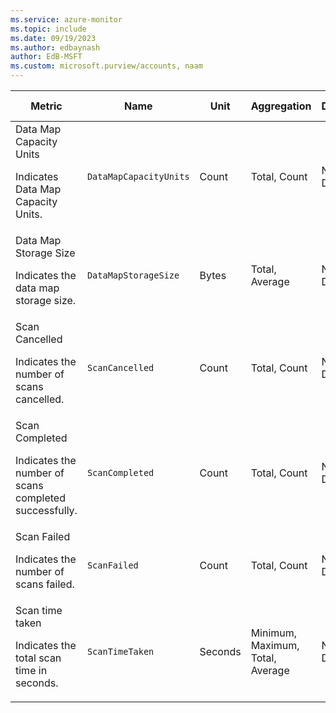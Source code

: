```yaml
---
ms.service: azure-monitor
ms.topic: include
ms.date: 09/19/2023
ms.author: edbaynash
author: EdB-MSFT
ms.custom: microsoft.purview/accounts, naam
---
```

  
  
|Metric|Name|Unit|Aggregation|Dimensions|Time Grains|DS Export|
|---|---|---|---|---|---|---|
|Data Map Capacity Units<p><p>Indicates Data Map Capacity Units. |`DataMapCapacityUnits` |Count |Total, Count |No Dimensions|PT1H, P1D |Yes|
|Data Map Storage Size<p><p>Indicates the data map storage size. |`DataMapStorageSize` |Bytes |Total, Average |No Dimensions|PT1H, P1D |Yes|
|Scan Cancelled<p><p>Indicates the number of scans cancelled. |`ScanCancelled` |Count |Total, Count |No Dimensions|PT1M, PT15M, PT1H, P1D |Yes|
|Scan Completed<p><p>Indicates the number of scans completed successfully. |`ScanCompleted` |Count |Total, Count |No Dimensions|PT1M, PT15M, PT1H, P1D |Yes|
|Scan Failed<p><p>Indicates the number of scans failed. |`ScanFailed` |Count |Total, Count |No Dimensions|PT1M, PT15M, PT1H, P1D |Yes|
|Scan time taken<p><p>Indicates the total scan time in seconds. |`ScanTimeTaken` |Seconds |Minimum, Maximum, Total, Average |No Dimensions|PT1M, PT15M, PT1H, P1D |Yes|